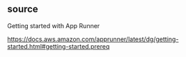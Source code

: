 ## source

Getting started with App Runner

https://docs.aws.amazon.com/apprunner/latest/dg/getting-started.html#getting-started.prereq
